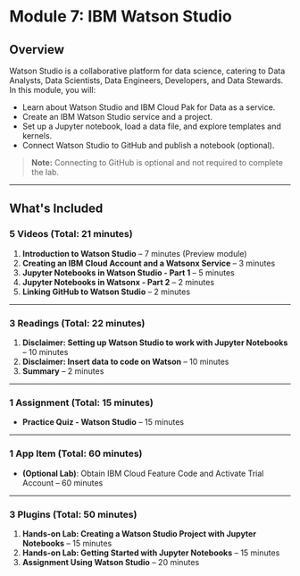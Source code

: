 # Module 7: IBM Watson Studio

## Overview
Watson Studio is a collaborative platform for data science, catering to Data Analysts, Data Scientists, Data Engineers, Developers, and Data Stewards. In this module, you will:
- Learn about Watson Studio and IBM Cloud Pak for Data as a service.
- Create an IBM Watson Studio service and a project.
- Set up a Jupyter notebook, load a data file, and explore templates and kernels.
- Connect Watson Studio to GitHub and publish a notebook (optional).

> **Note:** Connecting to GitHub is optional and not required to complete the lab.

---

## What's Included

### **5 Videos** (Total: 21 minutes)
1. **Introduction to Watson Studio** – 7 minutes (Preview module)  
2. **Creating an IBM Cloud Account and a Watsonx Service** – 3 minutes  
3. **Jupyter Notebooks in Watson Studio - Part 1** – 5 minutes  
4. **Jupyter Notebooks in Watsonx - Part 2** – 2 minutes  
5. **Linking GitHub to Watson Studio** – 2 minutes  

---

### **3 Readings** (Total: 22 minutes)
1. **Disclaimer: Setting up Watson Studio to work with Jupyter Notebooks** – 10 minutes  
2. **Disclaimer: Insert data to code on Watson** – 10 minutes  
3. **Summary** – 2 minutes  

---

### **1 Assignment** (Total: 15 minutes)
- **Practice Quiz - Watson Studio** – 15 minutes  

---

### **1 App Item** (Total: 60 minutes)
- **(Optional Lab)**: Obtain IBM Cloud Feature Code and Activate Trial Account – 60 minutes  

---

### **3 Plugins** (Total: 50 minutes)
1. **Hands-on Lab: Creating a Watson Studio Project with Jupyter Notebooks** – 15 minutes  
2. **Hands-on Lab: Getting Started with Jupyter Notebooks** – 15 minutes  
3. **Assignment Using Watson Studio** – 20 minutes  

<!-- module7 -->